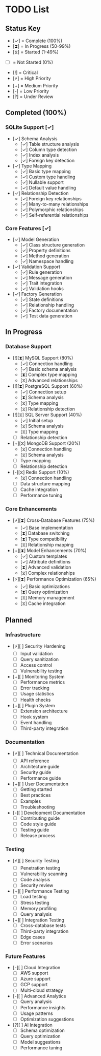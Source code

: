 # TODO List

## Status Key
- [✓] = Complete (100%)
- [⧗] = In Progress (50-99%)
- [⧖] = Started (1-49%)
- [ ] = Not Started (0%)
- [!] = Critical
- [⚡] = High Priority
- [+] = Medium Priority
- [-] = Low Priority
- [?] = Under Review

## Completed (100%)

### SQLite Support [✓]
- [✓] Schema Analysis
    - [✓] Table structure analysis
    - [✓] Column type detection
    - [✓] Index analysis
    - [✓] Foreign key detection
- [✓] Type Mapping
    - [✓] Basic type mapping
    - [✓] Custom type handling
    - [✓] Nullable support
    - [✓] Default value handling
- [✓] Relationship Detection
    - [✓] Foreign key relationships
    - [✓] Many-to-many relationships
    - [✓] Polymorphic relationships
    - [✓] Self-referential relationships

### Core Features [✓]
- [✓] Model Generation
    - [✓] Class structure generation
    - [✓] Property definitions
    - [✓] Method generation
    - [✓] Namespace handling
- [✓] Validation Support
    - [✓] Rule generation
    - [✓] Message generation
    - [✓] Trait integration
    - [✓] Validation hooks
- [✓] Factory Generation
    - [✓] State definitions
    - [✓] Relationship handling
    - [✓] Factory documentation
    - [✓] Test data generation

## In Progress

### Database Support
- [!][⧗] MySQL Support (80%)
    - [✓] Connection handling
    - [✓] Basic schema analysis
    - [⧗] Complex type mapping
    - [⧖] Advanced relationships
- [!][⧗] PostgreSQL Support (60%)
    - [✓] Connection setup
    - [⧗] Schema analysis
    - [⧖] Type mapping
    - [⧖] Relationship detection
- [!][⧖] SQL Server Support (40%)
    - [✓] Initial setup
    - [⧖] Schema analysis
    - [⧖] Type mapping
    - [ ] Relationship detection
- [+][⧖] MongoDB Support (20%)
    - [⧖] Connection handling
    - [⧖] Schema analysis
    - [ ] Type mapping
    - [ ] Relationship detection
- [-][⧖] Redis Support (10%)
    - [⧖] Connection handling
    - [ ] Data structure mapping
    - [ ] Cache integration
    - [ ] Performance tuning

### Core Enhancements
- [⚡][⧗] Cross-Database Features (75%)
    - [✓] Base implementation
    - [⧗] Database switching
    - [⧗] Type compatibility
    - [⧖] Relationship mapping
- [+][⧗] Model Enhancements (70%)
    - [✓] Custom templates
    - [✓] Attribute definitions
    - [⧗] Advanced validation
    - [⧖] Complex relationships
- [⚡][⧗] Performance Optimization (65%)
    - [✓] Basic optimizations
    - [⧗] Query optimization
    - [⧖] Memory management
    - [⧖] Cache integration

## Planned

### Infrastructure
- [⚡][ ] Security Hardening
    - [ ] Input validation
    - [ ] Query sanitization
    - [ ] Access control
    - [ ] Vulnerability testing
- [+][ ] Monitoring System
    - [ ] Performance metrics
    - [ ] Error tracking
    - [ ] Usage statistics
    - [ ] Health checks
- [+][ ] Plugin System
    - [ ] Extension architecture
    - [ ] Hook system
    - [ ] Event handling
    - [ ] Third-party integration

### Documentation
- [⚡][ ] Technical Documentation
    - [ ] API reference
    - [ ] Architecture guide
    - [ ] Security guide
    - [ ] Performance guide
- [+][ ] User Documentation
    - [ ] Getting started
    - [ ] Best practices
    - [ ] Examples
    - [ ] Troubleshooting
- [-][ ] Development Documentation
    - [ ] Contributing guide
    - [ ] Code style guide
    - [ ] Testing guide
    - [ ] Release process

### Testing
- [⚡][ ] Security Testing
    - [ ] Penetration testing
    - [ ] Vulnerability scanning
    - [ ] Code analysis
    - [ ] Security review
- [+][ ] Performance Testing
    - [ ] Load testing
    - [ ] Stress testing
    - [ ] Memory profiling
    - [ ] Query analysis
- [+][ ] Integration Testing
    - [ ] Cross-database tests
    - [ ] Third-party integration
    - [ ] Edge cases
    - [ ] Error scenarios

### Future Features
- [-][ ] Cloud Integration
    - [ ] AWS support
    - [ ] Azure support
    - [ ] GCP support
    - [ ] Multi-cloud strategy
- [-][ ] Advanced Analytics
    - [ ] Query analysis
    - [ ] Performance insights
    - [ ] Usage patterns
    - [ ] Optimization suggestions
- [?][ ] AI Integration
    - [ ] Schema optimization
    - [ ] Query optimization
    - [ ] Model suggestions
    - [ ] Performance tuning
